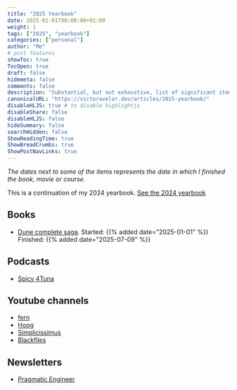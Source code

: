```yaml
---
title: "2025 Yearbook"
date: 2025-01-01T00:00:00+01:00
weight: 1
tags: ["2025", "yearbook"]
categories: ["personal"]
author: "Me"
# post features
showToc: true
TocOpen: true
draft: false
hidemeta: false
comments: false
description: "Substantial, but not exhaustive, list of significant items I've read, seen, listened to, or loved in the year 2025. "
canonicalURL: "https://victoravelar.dev/articles/2025-yearbook/"
disableHLJS: true # to disable highlightjs
disableShare: false
disableHLJS: false
hideSummary: false
searchHidden: false
ShowReadingTime: true
ShowBreadCrumbs: true
ShowPostNavLinks: true
---
```


_The dates next to some of the items represents the date in which I finished the book, movie or course._

This is a continuation of my 2024 yearbook. [See the 2024 yearbook](/articles/2024-yearbook/)

## Books
- [Dune complete saga](https://m.media-amazon.com/images/I/711wjwwJQYL._SY425_.jpg). Started: {{% added date="2025-01-01"  %}} Finished: {{% added date="2025-07-09"  %}}

## Podcasts
- [Spicy 4Tuna](https://spicy4tuna.com/)

## Youtube channels
- [fern](https://www.youtube.com/@fern-tv)
- [Hoog](https://www.youtube.com/@hoogyoutube)
- [Simplicissimus](https://www.youtube.com/@Simplicissimus)
- [Blackfiles](https://www.youtube.com/@Blackfiles-HD)

## Newsletters
- [Pragmatic Engineer](https://newsletter.pragmaticengineer.com/)
